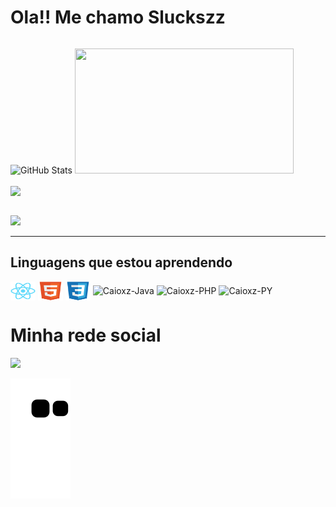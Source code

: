  <h1><strong>Ola!! Me chamo Sluckszz</strong></h1>  






<p style="display: inline-block">
  <img src="https://github-readme-stats.vercel.app/api?username=Caioxz&show_icons=true&theme=tokyonight" alt="GitHub Stats">
  <img  style ="margin-left: 520"  height="200" width="350" src="https://media.tenor.com/WCf8OoN4BZAAAAAd/vinland-saga.gif"> <br> <br>
  <img heigh="200" width="339"src="https://github-readme-stats.vercel.app/api/top-langs/?username=Caioxz&langs_count=8&layout=compact&theme=tokyonight&hide_border=true&border_radius=30">

</p>
</div>

<p>
  <img  style =" display: inline-block"  src="https://streak-stats.demolab.com?user=Caioxz&theme=react&hide_border=true&border_radius=15">
</p>
<hr>

## Linguagens que estou aprendendo
<div style="display: inline-block">
  <!--<img align="center" alt="Caioxz-Js" height="30" width="40" src="https://raw.githubusercontent.com/devicons/devicon/master/icons/javascript/javascript-plain.svg">-->
  <img align="center" alt="Caioxz-React" height="30" width="40" src="https://raw.githubusercontent.com/devicons/devicon/master/icons/react/react-original.svg">
  <img align="center" alt="Caioxz-HTML" height="30" width="40" src="https://raw.githubusercontent.com/devicons/devicon/master/icons/html5/html5-original.svg">
  <img align="center" alt="Caioxz-CSS" height="30" width="40" src="https://raw.githubusercontent.com/devicons/devicon/master/icons/css3/css3-original.svg">
  <img align="center" alt="Caioxz-Java" height="30" width="40" src="https://cdn.jsdelivr.net/gh/devicons/devicon/icons/java/java-original.svg">
  <img align="center" alt="Caioxz-PHP" height="30" width="40" src="https://cdn.jsdelivr.net/gh/devicons/devicon/icons/php/php-original.svg">
   <img align="center" alt="Caioxz-PY" height="30" width="36" src="https://upload.wikimedia.org/wikipedia/commons/0/0a/Python.svg">
</div>


## 
<h1><strong>Minha rede social</strong></h1>

<div>
    <a href="https://instagram.com/_.caioxz" target="_blank"><img src="https://img.shields.io/badge/-Instagram-%23E4405F?style=for-the-badge&logo=instagram&logoColor=white" target="_blank"></a>

</div>



![snake gif](https://github.com/Caioxz/Caioxz/blob/output/github-contribution-grid-snake.svg)







